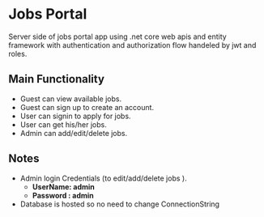 # Jobs Portal
Server side of jobs portal app using .net core web apis and entity framework with authentication and authorization flow handeled by jwt and roles.

## Main Functionality
- Guest can view available jobs.
- Guest can sign up to create an account.
- User can signin to apply for jobs.
- User can get his/her jobs.
- Admin can add/edit/delete jobs.


## Notes
- Admin login Credentials (to edit/add/delete jobs ).
  - **UserName: admin** 
  - **Password : admin** 
- Database is hosted so no need to change ConnectionString
